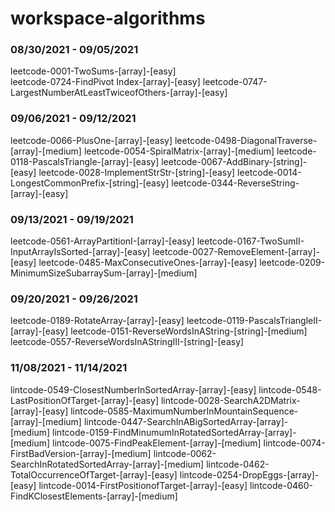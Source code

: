 # workspace-algorithms

### 08/30/2021 - 09/05/2021

leetcode-0001-TwoSums-[array]-[easy]  
leetcode-0724-FindPivot Index-[array]-[easy]
leetcode-0747-LargestNumberAtLeastTwiceofOthers-[array]-[easy]

### 09/06/2021 - 09/12/2021

leetcode-0066-PlusOne-[array]-[easy]
leetcode-0498-DiagonalTraverse-[array]-[medium]
leetcode-0054-SpiralMatrix-[array]-[medium]
leetcode-0118-PascalsTriangle-[array]-[easy]
leetcode-0067-AddBinary-[string]-[easy]
leetcode-0028-ImplementStrStr-[string]-[easy]
leetcode-0014-LongestCommonPrefix-[string]-[easy]
leetcode-0344-ReverseString-[array]-[easy]

### 09/13/2021 - 09/19/2021

leetcode-0561-ArrayPartitionI-[array]-[easy]
leetcode-0167-TwoSumII-InputArrayIsSorted-[array]-[easy]
leetcode-0027-RemoveElement-[array]-[easy]
leetcode-0485-MaxConsecutiveOnes-[array]-[easy]
leetcode-0209-MinimumSizeSubarraySum-[array]-[medium]

### 09/20/2021 - 09/26/2021

leetcode-0189-RotateArray-[array]-[easy]
leetcode-0119-PascalsTriangleII-[array]-[easy]
leetcode-0151-ReverseWordsInAString-[string]-[medium]
leetcode-0557-ReverseWordsInAStringIII-[string]-[easy]

### 11/08/2021 - 11/14/2021

lintcode-0549-ClosestNumberInSortedArray-[array]-[easy]
lintcode-0548-LastPositionOfTarget-[array]-[easy]
lintcode-0028-SearchA2DMatrix-[array]-[easy]
lintcode-0585-MaximumNumberInMountainSequence-[array]-[medium]
lintcode-0447-SearchInABigSortedArray-[array]-[medium]
lintcode-0159-FindMinumumInRotatedSortedArray-[array]-[medium]
lintcode-0075-FindPeakElement-[array]-[medium]
lintcode-0074-FirstBadVersion-[array]-[medium]
lintcode-0062-SearchInRotatedSortedArray-[array]-[medium]
lintcode-0462-TotalOccurrenceOfTarget-[array]-[easy]
lintcode-0254-DropEggs-[array]-[easy]
lintcode-0014-FirstPositionofTarget-[array]-[easy]
lintcode-0460-FindKClosestElements-[array]-[medium]
